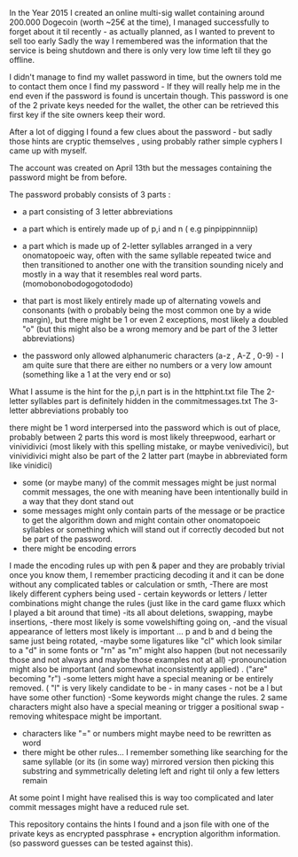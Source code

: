 In the Year 2015 I created an online multi-sig wallet containing around 200.000 Dogecoin (worth ~25€ at the time),
I managed successfully to forget about it til recently - as actually planned, as I wanted to prevent to sell too early 
Sadly the way I remembered was the information that the service is being shutdown and there is only very low time left til they go offline.

I didn't manage to find my wallet password in time, but the owners told me to contact them once I find my password - If they will really help me in the end even if the password is found is uncertain though.
This password is one of the 2 private keys needed for the wallet, the other can be retrieved this first key if the site owners keep their word.

After a lot of digging I found a few clues about the password - but sadly those hints are cryptic themselves , using probably rather simple cyphers I came up with myself.

The account was created on April 13th but the messages containing the password might be from before.

The password probably consists of 3 parts :
- a part consisting of 3 letter abbreviations
- a part which is entirely made up of p,i and n ( e.g pinpippinnniip)
- a part which is made up of 2-letter syllables arranged in a very onomatopoeic way, often with the same syllable repeated twice and then transitioned to another one with the transition sounding nicely and mostly in a way that it resembles real word parts. (momobonobodogogotododo)
- that part is most likely entirely made up of alternating vowels and consonants (with o probably being the most common one by a wide margin), but there might be 1 or even 2 exceptions, most likely a doubled "o" (but this might also be a wrong memory and be part of the 3 letter abbreviations)

- the password only allowed alphanumeric characters (a-z , A-Z , 0-9) - I am quite sure that there are either no numbers or a very low amount (something like a 1 at the very end or so)

What I assume is the hint for the p,i,n part is in the httphint.txt file 
The 2-letter syllables part is definitely hidden in the commitmessages.txt
The 3-letter abbreviations probably too

there might be 1 word interpersed into the password which is out of place, probably between 2 parts
this word is most likely threepwood, earhart or vinividivici (most likely with this spelling mistake, or maybe venivedivici), but vinividivici might also be part of the 2 latter part (maybe in abbreviated form like vinidici)

- some (or maybe many) of the commit messages might be just normal commit messages, the one with meaning have been intentionally build in a way that they dont stand out
- some messages might only contain parts of the message or be practice to get the algorithm down and might contain other onomatopoeic syllables or something which will stand out if correctly decoded but not be part of the password.
- there might be encoding errors

I made the encoding rules up with pen & paper and they are probably trivial once you know them, I remember practicing decoding it and it can be done without any complicated tables or calculation or smth, 
-There are most likely different cyphers being used - certain keywords or letters / letter combinations might change the rules (just like in the card game fluxx which I played a bit around that time)
-its all about deletions, swapping, maybe insertions, 
-there most likely is some vowelshifting going on,
-and the visual appearance of letters most likely is important ... p and b and d being the same just being rotated, 
-maybe some ligatures like "cl" which look similar to a "d" in some fonts or "rn" as "m" might also happen (but not necessarily those and not always and maybe those examples not at all)
-pronounciation might also be important (and somewhat inconsistently applied) . ("are" becoming "r")
-some letters might have a special meaning or be entirely removed.  ( "l" is very likely candidate to be - in many cases - not be a l but have some other function)
-Some keywords might change the rules. 2 same characters might also have a special meaning or trigger a positional swap
-removing whitespace might be important. 
- characters like "=" or numbers might maybe need to be rewritten as word
- there might be other rules... I remember something like searching for the same syllable (or its (in some way) mirrored version then picking this substring and symmetrically deleting left and right til only a few letters remain

At some point I might have realised this is way too complicated and later commit messages might have a reduced rule set.

  


This repository contains the hints I found and a json file with one of the private keys as encrypted passphrase + encryption algorithm information. (so password guesses can be tested against this).

